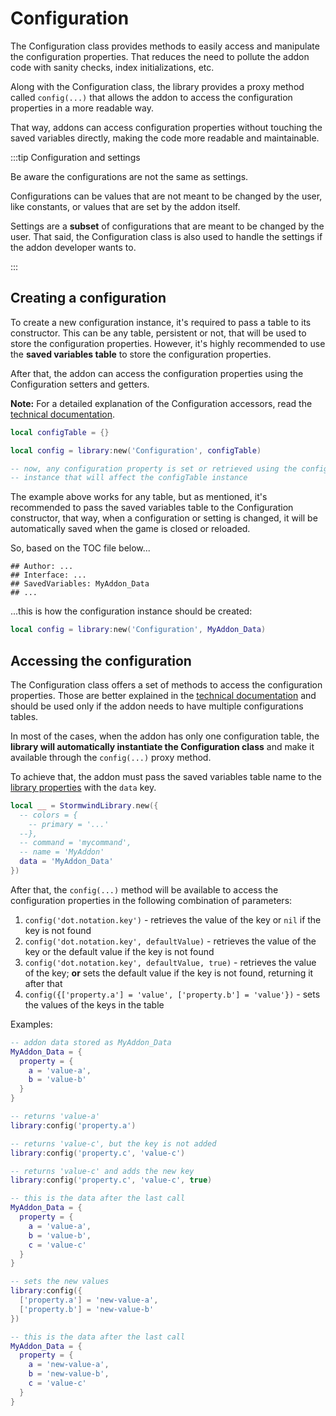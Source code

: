 # Configuration

The Configuration class provides methods to easily access and manipulate the 
configuration properties. That reduces the need to pollute the addon code 
with sanity checks, index initializations, etc.

Along with the Configuration class, the library provides a proxy method called
`config(...)` that allows the addon to access the configuration properties in 
a more readable way.

That way, addons can access configuration properties without touching the
saved variables directly, making the code more readable and maintainable.

:::tip Configuration and settings

Be aware the configurations are not the same as settings.

Configurations can be values that are not meant to be changed by the user,
like constants, or values that are set by the addon itself.

Settings are a **subset** of configurations that are meant to be changed by 
the user. That said, the Configuration class is also used to handle the 
settings if the addon developer wants to.

:::

## Creating a configuration

To create a new configuration instance, it's required to pass a table to its
constructor. This can be any table, persistent or not, that will be used to
store the configuration properties. However, it's highly recommended to use
the **saved variables table** to store the configuration properties.

After that, the addon can access the configuration properties using the 
Configuration setters and getters.

**Note:** For a detailed explanation of the Configuration accessors, read the
[technical documentation](../../library-structure/luadocs#generated-docs).

```lua
local configTable = {}

local config = library:new('Configuration', configTable)

-- now, any configuration property is set or retrieved using the config
-- instance that will affect the configTable instance
```

The example above works for any table, but as mentioned, it's recommended to
pass the saved variables table to the Configuration constructor, that way, 
when a configuration or setting is changed, it will be automatically saved
when the game is closed or reloaded.

So, based on the TOC file below...

```toc
## Author: ...
## Interface: ...
## SavedVariables: MyAddon_Data
## ...
```

...this is how the configuration instance should be created:

```lua
local config = library:new('Configuration', MyAddon_Data)
```

## Accessing the configuration

The Configuration class offers a set of methods to access the configuration
properties. Those are better explained in the [technical documentation](../../library-structure/luadocs#generated-docs)
and should be used only if the addon needs to have multiple configurations
tables.

In most of the cases, when the addon has only one configuration table, the
**library will automatically instantiate the Configuration class** and make it
available through the `config(...)` proxy method.

To achieve that, the addon must pass the saved variables table name to the
[library properties](../../resources/core/addon-properties.md) with the `data`
key.

```lua
local __ = StormwindLibrary.new({
  -- colors = {
    -- primary = '...'
  --},
  -- command = 'mycommand',
  -- name = 'MyAddon'
  data = 'MyAddon_Data'
})
```

After that, the `config(...)` method will be available to access the
configuration properties in the following combination of parameters:

1. `config('dot.notation.key')` - retrieves the value of the key or `nil` if
the key is not found
1. `config('dot.notation.key', defaultValue)` - retrieves the value of the key
or the default value if the key is not found
1. `config('dot.notation.key', defaultValue, true)` - retrieves the value of 
the key; **or** sets the default value if the key is not found, returning it
after that
1. `config({['property.a'] = 'value', ['property.b'] = 'value'})` - sets the
values of the keys in the table

Examples:

```lua
-- addon data stored as MyAddon_Data
MyAddon_Data = {
  property = {
    a = 'value-a',
    b = 'value-b'
  }
}

-- returns 'value-a'
library:config('property.a')

-- returns 'value-c', but the key is not added
library:config('property.c', 'value-c')

-- returns 'value-c' and adds the new key
library:config('property.c', 'value-c', true)

-- this is the data after the last call
MyAddon_Data = {
  property = {
    a = 'value-a',
    b = 'value-b',
    c = 'value-c'
  }
}

-- sets the new values
library:config({
  ['property.a'] = 'new-value-a',
  ['property.b'] = 'new-value-b'
})

-- this is the data after the last call
MyAddon_Data = {
  property = {
    a = 'new-value-a',
    b = 'new-value-b',
    c = 'value-c'
  }
}
```